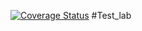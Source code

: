 

[![Coverage Status](https://coveralls.io/repos/github/hestiates/Test_lab/badge.svg)](https://coveralls.io/github/hestiates/Test_lab)
#Test_lab
